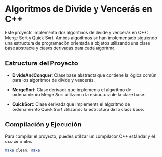 # Algoritmos de Divide y Vencerás en C++

Este proyecto implementa dos algoritmos de divide y vencerás en C++: Merge Sort y Quick Sort. Ambos algoritmos se han implementado siguiendo una estructura de programación orientada a objetos utilizando una clase base abstracta y clases derivadas para cada algoritmo.

## Estructura del Proyecto

- **DivideAndConquer**: Clase base abstracta que contiene la lógica común para los algoritmos de divide y vencerás.
  
- **MergeSort**: Clase derivada que implementa el algoritmo de ordenamiento Merge Sort utilizando la estructura de la clase base.

- **QuickSort**: Clase derivada que implementa el algoritmo de ordenamiento Quick Sort utilizando la estructura de la clase base.

## Compilación y Ejecución

Para compilar el proyecto, puedes utilizar un compilador C++ estándar y el uso de make.

```bash
make clean; make
